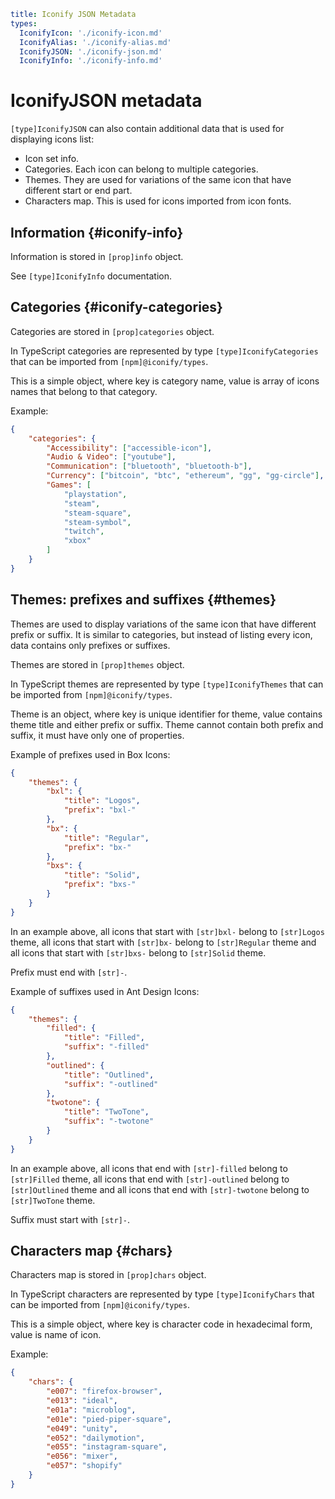 ```yaml
title: Iconify JSON Metadata
types:
  IconifyIcon: './iconify-icon.md'
  IconifyAlias: './iconify-alias.md'
  IconifyJSON: './iconify-json.md'
  IconifyInfo: './iconify-info.md'
```

# IconifyJSON metadata

`[type]IconifyJSON` can also contain additional data that is used for displaying icons list:

- Icon set info.
- Categories. Each icon can belong to multiple categories.
- Themes. They are used for variations of the same icon that have different start or end part.
- Characters map. This is used for icons imported from icon fonts.

## Information {#iconify-info}

Information is stored in `[prop]info` object.

See `[type]IconifyInfo` documentation.

## Categories {#iconify-categories}

Categories are stored in `[prop]categories` object.

In TypeScript categories are represented by type `[type]IconifyCategories` that can be imported from `[npm]@iconify/types`.

This is a simple object, where key is category name, value is array of icons names that belong to that category.

Example:

```json
{
	"categories": {
		"Accessibility": ["accessible-icon"],
		"Audio & Video": ["youtube"],
		"Communication": ["bluetooth", "bluetooth-b"],
		"Currency": ["bitcoin", "btc", "ethereum", "gg", "gg-circle"],
		"Games": [
			"playstation",
			"steam",
			"steam-square",
			"steam-symbol",
			"twitch",
			"xbox"
		]
	}
}
```

## Themes: prefixes and suffixes {#themes}

Themes are used to display variations of the same icon that have different prefix or suffix. It is similar to categories, but instead of listing every icon, data contains only prefixes or suffixes.

Themes are stored in `[prop]themes` object.

In TypeScript themes are represented by type `[type]IconifyThemes` that can be imported from `[npm]@iconify/types`.

Theme is an object, where key is unique identifier for theme, value contains theme title and either prefix or suffix. Theme cannot contain both prefix and suffix, it must have only one of properties.

Example of prefixes used in Box Icons:

```json
{
	"themes": {
		"bxl": {
			"title": "Logos",
			"prefix": "bxl-"
		},
		"bx": {
			"title": "Regular",
			"prefix": "bx-"
		},
		"bxs": {
			"title": "Solid",
			"prefix": "bxs-"
		}
	}
}
```

In an example above, all icons that start with `[str]bxl-` belong to `[str]Logos` theme, all icons that start with `[str]bx-` belong to `[str]Regular` theme and all icons that start with `[str]bxs-` belong to `[str]Solid` theme.

Prefix must end with `[str]-`.

Example of suffixes used in Ant Design Icons:

```json
{
	"themes": {
		"filled": {
			"title": "Filled",
			"suffix": "-filled"
		},
		"outlined": {
			"title": "Outlined",
			"suffix": "-outlined"
		},
		"twotone": {
			"title": "TwoTone",
			"suffix": "-twotone"
		}
	}
}
```

In an example above, all icons that end with `[str]-filled` belong to `[str]Filled` theme, all icons that end with `[str]-outlined` belong to `[str]Outlined` theme and all icons that end with `[str]-twotone` belong to `[str]TwoTone` theme.

Suffix must start with `[str]-`.

## Characters map {#chars}

Characters map is stored in `[prop]chars` object.

In TypeScript characters are represented by type `[type]IconifyChars` that can be imported from `[npm]@iconify/types`.

This is a simple object, where key is character code in hexadecimal form, value is name of icon.

Example:

```json
{
	"chars": {
		"e007": "firefox-browser",
		"e013": "ideal",
		"e01a": "microblog",
		"e01e": "pied-piper-square",
		"e049": "unity",
		"e052": "dailymotion",
		"e055": "instagram-square",
		"e056": "mixer",
		"e057": "shopify"
	}
}
```
